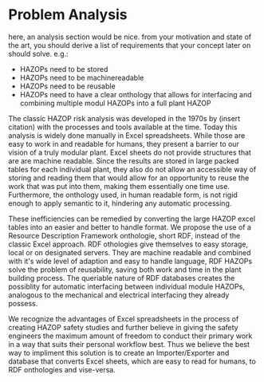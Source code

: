# Problem Analysis

here, an analysis section would be nice. from your motivation and state of the art, you should derive a list 
of requirements that your concept later on should solve. e.g.:
- HAZOPs need to be stored
- HAZOPs need to be machinereadable
- HAZOPs need to be reusable
- HAZOPs need to have a clear onthology that allows for interfacing and combining multiple modul HAZOPs into a full plant HAZOP

The classic HAZOP risk analysis was developed in the 1970s by (insert citation) with the processes and tools available at the time. Today this analysis is widely done manually in Excel spreadsheets. While those are easy to work in and readable for humans, they present a barrier to our vision of a truly modular plant. Excel sheets do not provide structures that are are machine readable.  Since the results are stored in large packed tables for each individual plant, they also do not allow an accessible way of storing and reading them that would allow for an opportunity to reuse the work that was put into them, making them essentially one time use. Furthermore, the onthology used, in human readable form, is not rigid enough to apply semantic to it, hindering any automatic processing.

These inefficiencies can be remedied by converting the large HAZOP excel tables into an easier and better to handle format. We propose the use of a Resource Description Framework onthologie, short RDF, instead of the classic Excel approach. RDF othologies give themselves to easy storage, local or on designated servers. They are machine readable and combined with it's wide level of adaption and easy to handle language, RDF HAZOPs solve the problem of reusability, saving both work and time in the plant building process. The queriable nature of RDF databases creates the possiblity for automatic interfacing between individual module HAZOPs, analogous to the mechanical and electrical interfacing they already possess.

We recognize the advantages of Excel spreadsheets in the process of creating HAZOP safety studies and further believe in giving the safety engineers the maximum amount of freedom to conduct their primary work in a way that suits their personal workflow best. Thus we believe the best way to impliment this solution is to create an Importer/Exporter and database that converts Excel sheets, which are easy to read for humans, to RDF onthologies and vise-versa.
